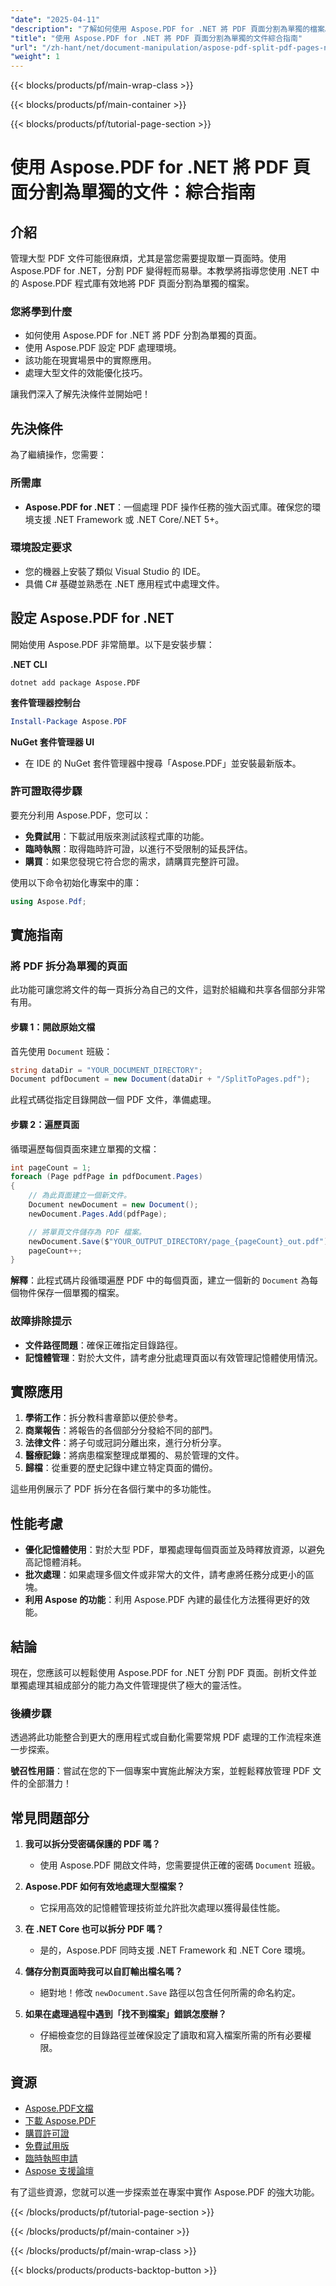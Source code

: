 ```yaml
---
"date": "2025-04-11"
"description": "了解如何使用 Aspose.PDF for .NET 將 PDF 頁面分割為單獨的檔案。本綜合指南涵蓋設定、實施和最佳化技巧。"
"title": "使用 Aspose.PDF for .NET 將 PDF 頁面分割為單獨的文件綜合指南"
"url": "/zh-hant/net/document-manipulation/aspose-pdf-split-pdf-pages-net/"
"weight": 1
---
```


{{< blocks/products/pf/main-wrap-class >}}

{{< blocks/products/pf/main-container >}}

{{< blocks/products/pf/tutorial-page-section >}}


# 使用 Aspose.PDF for .NET 將 PDF 頁面分割為單獨的文件：綜合指南

## 介紹

管理大型 PDF 文件可能很麻煩，尤其是當您需要提取單一頁面時。使用 Aspose.PDF for .NET，分割 PDF 變得輕而易舉。本教學將指導您使用 .NET 中的 Aspose.PDF 程式庫有效地將 PDF 頁面分割為單獨的檔案。

### 您將學到什麼
- 如何使用 Aspose.PDF for .NET 將 PDF 分割為單獨的頁面。
- 使用 Aspose.PDF 設定 PDF 處理環境。
- 該功能在現實場景中的實際應用。
- 處理大型文件的效能優化技巧。

讓我們深入了解先決條件並開始吧！

## 先決條件
為了繼續操作，您需要：

### 所需庫
- **Aspose.PDF for .NET**：一個處理 PDF 操作任務的強大函式庫。確保您的環境支援 .NET Framework 或 .NET Core/.NET 5+。

### 環境設定要求
- 您的機器上安裝了類似 Visual Studio 的 IDE。
- 具備 C# 基礎並熟悉在 .NET 應用程式中處理文件。

## 設定 Aspose.PDF for .NET
開始使用 Aspose.PDF 非常簡單。以下是安裝步驟：

**.NET CLI**
```shell
dotnet add package Aspose.PDF
```

**套件管理器控制台**
```powershell
Install-Package Aspose.PDF
```

**NuGet 套件管理器 UI**
- 在 IDE 的 NuGet 套件管理器中搜尋「Aspose.PDF」並安裝最新版本。

### 許可證取得步驟
要充分利用 Aspose.PDF，您可以：
- **免費試用**：下載試用版來測試該程式庫的功能。
- **臨時執照**：取得臨時許可證，以進行不受限制的延長評估。
- **購買**：如果您發現它符合您的需求，請購買完整許可證。

使用以下命令初始化專案中的庫：
```csharp
using Aspose.Pdf;
```

## 實施指南
### 將 PDF 拆分為單獨的頁面
此功能可讓您將文件的每一頁拆分為自己的文件，這對於組織和共享各個部分非常有用。

#### 步驟 1：開啟原始文檔
首先使用 `Document` 班級：
```csharp
string dataDir = "YOUR_DOCUMENT_DIRECTORY";
Document pdfDocument = new Document(dataDir + "/SplitToPages.pdf");
```
此程式碼從指定目錄開啟一個 PDF 文件，準備處理。

#### 步驟 2：遍歷頁面
循環遍歷每個頁面來建立單獨的文檔：
```csharp
int pageCount = 1;
foreach (Page pdfPage in pdfDocument.Pages)
{
    // 為此頁面建立一個新文件。
    Document newDocument = new Document();
    newDocument.Pages.Add(pdfPage);

    // 將單頁文件儲存為 PDF 檔案。
    newDocument.Save($"YOUR_OUTPUT_DIRECTORY/page_{pageCount}_out.pdf");
    pageCount++;
}
```
**解釋**：此程式碼片段循環遍歷 PDF 中的每個頁面，建立一個新的 `Document` 為每個物件保存一個單獨的檔案。

### 故障排除提示
- **文件路徑問題**：確保正確指定目錄路徑。
- **記憶體管理**：對於大文件，請考慮分批處理頁面以有效管理記憶體使用情況。

## 實際應用
1. **學術工作**：拆分教科書章節以便於參考。
2. **商業報告**：將報告的各個部分分發給不同的部門。
3. **法律文件**：將子句或冠詞分離出來，進行分析分享。
4. **醫療記錄**：將病患檔案整理成單獨的、易於管理的文件。
5. **歸檔**：從重要的歷史記錄中建立特定頁面的備份。

這些用例展示了 PDF 拆分在各個行業中的多功能性。

## 性能考慮
- **優化記憶體使用**：對於大型 PDF，單獨處理每個頁面並及時釋放資源，以避免高記憶體消耗。
- **批次處理**：如果處理多個文件或非常大的文件，請考慮將任務分成更小的區塊。
- **利用 Aspose 的功能**：利用 Aspose.PDF 內建的最佳化方法獲得更好的效能。

## 結論
現在，您應該可以輕鬆使用 Aspose.PDF for .NET 分割 PDF 頁面。剖析文件並單獨處理其組成部分的能力為文件管理提供了極大的靈活性。

### 後續步驟
透過將此功能整合到更大的應用程式或自動化需要常規 PDF 處理的工作流程來進一步探索。

**號召性用語**：嘗試在您的下一個專案中實施此解決方案，並輕鬆釋放管理 PDF 文件的全部潛力！

## 常見問題部分
1. **我可以拆分受密碼保護的 PDF 嗎？**
   - 使用 Aspose.PDF 開啟文件時，您需要提供正確的密碼 `Document` 班級。

2. **Aspose.PDF 如何有效地處理大型檔案？**
   - 它採用高效的記憶體管理技術並允許批次處理以獲得最佳性能。

3. **在 .NET Core 也可以拆分 PDF 嗎？**
   - 是的，Aspose.PDF 同時支援 .NET Framework 和 .NET Core 環境。

4. **儲存分割頁面時我可以自訂輸出檔名嗎？**
   - 絕對地！修改 `newDocument.Save` 路徑以包含任何所需的命名約定。

5. **如果在處理過程中遇到「找不到檔案」錯誤怎麼辦？**
   - 仔細檢查您的目錄路徑並確保設定了讀取和寫入檔案所需的所有必要權限。

## 資源
- [Aspose.PDF文檔](https://reference.aspose.com/pdf/net/)
- [下載 Aspose.PDF](https://releases.aspose.com/pdf/net/)
- [購買許可證](https://purchase.aspose.com/buy)
- [免費試用版](https://releases.aspose.com/pdf/net/)
- [臨時執照申請](https://purchase.aspose.com/temporary-license/)
- [Aspose 支援論壇](https://forum.aspose.com/c/pdf/10)

有了這些資源，您就可以進一步探索並在專案中實作 Aspose.PDF 的強大功能。

{{< /blocks/products/pf/tutorial-page-section >}}

{{< /blocks/products/pf/main-container >}}

{{< /blocks/products/pf/main-wrap-class >}}

{{< blocks/products/products-backtop-button >}}